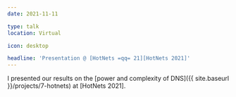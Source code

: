 ```yaml
---
date: 2021-11-11

type: talk
location: Virtual

icon: desktop

headline: 'Presentation @ [HotNets =qq= 21][HotNets 2021]'
---
```


I presented our results on the [power and complexity of DNS]({{ site.baseurl }}/projects/7-hotnets) at [HotNets 2021].